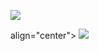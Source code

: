<p>
  <img src="https://readme-typing-svg.herokuapp.com/?color=DD6387&center=true&lines=Developer+-+Reverser+-+Cheater">
</p>
<p> align="center">
  <img src="https://readme-typing-svg.herokuapp.com/?color=DD6387&center=true&lines=Tools+builder+%26+Software+Engineer">
</p>

<p 
  <img align="center" width="100%" src="https://media.giphy.com/media/4OV1bLOIWwIXRxpXlN/giphy.gif" />
</p>
  
